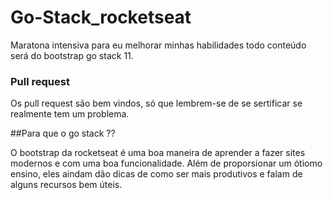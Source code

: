 # Go-Stack_rocketseat

Maratona intensiva para eu melhorar minhas habilidades 
todo  conteúdo será do bootstrap go stack 11.

### Pull request 

Os pull request são bem vindos, só que lembrem-se de se sertificar se 
realmente tem um problema.

##Para que o go stack ??

O bootstrap da rocketseat é uma boa maneira de aprender a fazer sites modernos 
e com uma boa funcionalidade. Além de proporsionar um ótiomo ensino, eles aindam dão 
dicas de como ser mais produtivos e falam de alguns recursos bem úteis.


